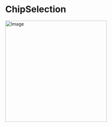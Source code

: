 # ChipSelection

<img width="320" alt="Image" src="https://github.com/user-attachments/assets/dcfc01d5-d900-449a-9df3-c51aeaf1f5a2" />
